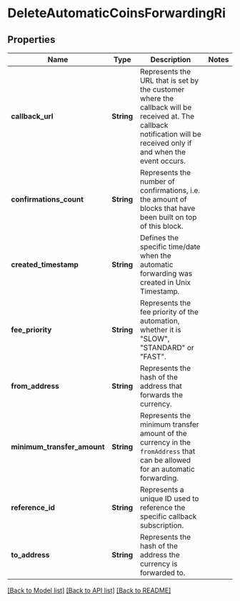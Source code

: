 # DeleteAutomaticCoinsForwardingRi

## Properties

Name | Type | Description | Notes
------------ | ------------- | ------------- | -------------
**callback_url** | **String** | Represents the URL that is set by the customer where the callback will be received at. The callback notification will be received only if and when the event occurs. | 
**confirmations_count** | **String** | Represents the number of confirmations, i.e. the amount of blocks that have been built on top of this block. | 
**created_timestamp** | **String** | Defines the specific time/date when the automatic forwarding was created in Unix Timestamp. | 
**fee_priority** | **String** | Represents the fee priority of the automation, whether it is \"SLOW\", \"STANDARD\" or \"FAST\". | 
**from_address** | **String** | Represents the hash of the address that forwards the currency. | 
**minimum_transfer_amount** | **String** | Represents the minimum transfer amount of the currency in the `fromAddress` that can be allowed for an automatic forwarding. | 
**reference_id** | **String** | Represents a unique ID used to reference the specific callback subscription. | 
**to_address** | **String** | Represents the hash of the address the currency is forwarded to. | 

[[Back to Model list]](../README.md#documentation-for-models) [[Back to API list]](../README.md#documentation-for-api-endpoints) [[Back to README]](../README.md)


